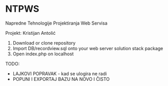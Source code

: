 # NTPWS

Napredne Tehnologije Projektiranja Web Servisa

Projekt: Kristijan Antolić

1. Download or clone repository
2. Import DB/recordview.sql onto your web server solution stack package
3. Open index.php on localhost


TODO:
* LAJKOVI POPRAVAK - kad se ulogira ne radi
* POPUNI I EXPORTAJ BAZU NA NOVO I ČISTO

